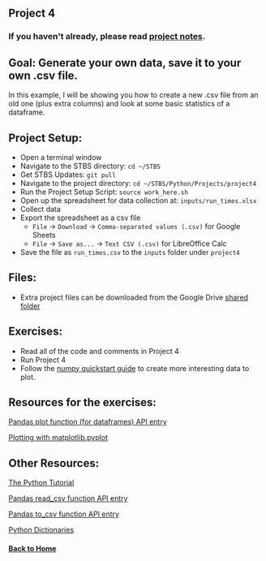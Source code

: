 ## Project 4

### If you haven't already, please read [project notes](../README.md).

## Goal: Generate your own data, save it to your own .csv file.

In this example, I will be showing you how to create a new .csv file from an old one (plus extra columns) and look at some basic statistics of a dataframe.

## Project Setup:

- Open a terminal window
- Navigate to the STBS directory: `cd ~/STBS`
- Get STBS Updates: `git pull`
- Navigate to the project directory: `cd ~/STBS/Python/Projects/project4`
- Run the Project Setup Script: `source work_here.sh`
- Open up the spreadsheet for data collection at: `inputs/run_times.xlsx`
- Collect data
- Export the spreadsheet as a csv file
  - `File` -> `Download` -> `Comma-separated values (.csv)` for Google Sheets
  - `File` -> `Save as...` -> `Text CSV (.csv)` for LibreOffice Calc
- Save the file as `run_times.csv` to the `inputs` folder under `project4`

## Files:

- Extra project files can be downloaded from the Google Drive [shared folder](https://drive.google.com/drive/folders/19lm31blakFJes99gz_KqloNM8IEqbpLa?usp=sharing)

## Exercises:

- Read all of the code and comments in Project 4
- Run Project 4
- Follow the [numpy quickstart guide](https://www.numpy.org/devdocs/user/quickstart.html) to create more interesting data to plot.

## Resources for the exercises:

[Pandas plot function (for dataframes) API entry](https://pandas.pydata.org/pandas-docs/stable/reference/api/pandas.DataFrame.plot.html?highlight=plot#pandas.DataFrame.plot)

[Plotting with matplotlib.pyplot](https://matplotlib.org/3.1.0/tutorials/introductory/pyplot.html)

## Other Resources:

[The Python Tutorial](https://docs.python.org/3/tutorial/introduction.html#using-python-as-a-calculator)

[Pandas read_csv function API entry](https://pandas.pydata.org/pandas-docs/version/0.24/reference/api/pandas.read_csv.html)

[Pandas to_csv function API entry](https://pandas.pydata.org/pandas-docs/version/0.24/reference/api/pandas.DataFrame.to_csv.html)

[Python Dictionaries](https://docs.python.org/3/tutorial/datastructures.html#dictionaries)

#### [Back to Home](https://skiptheboringstuff.com)
